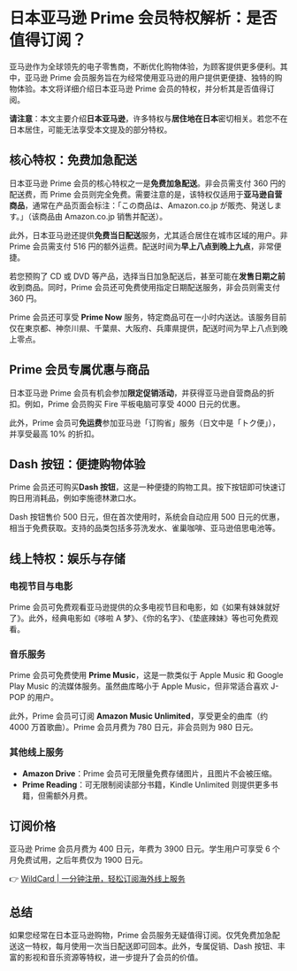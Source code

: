# 日本亚马逊 Prime 会员特权解析：是否值得订阅？

亚马逊作为全球领先的电子零售商，不断优化购物体验，为顾客提供更多便利。其中，亚马逊 Prime 会员服务旨在为经常使用亚马逊的用户提供更便捷、独特的购物体验。本文将详细介绍日本亚马逊 Prime 会员的特权，并分析其是否值得订阅。

**请注意**：本文主要介绍**日本亚马逊**，许多特权与**居住地在日本**密切相关。若您不在日本居住，可能无法享受本文提及的部分特权。

## 核心特权：免费加急配送

日本亚马逊 Prime 会员的核心特权之一是**免费加急配送**。非会员需支付 360 円的配送费，而 Prime 会员则完全免费。需要注意的是，该特权仅适用于**亚马逊自营商品**，通常在产品页面会标注：「この商品は、Amazon.co.jp が販売、発送します。」（该商品由 Amazon.co.jp 销售并配送）。

此外，日本亚马逊还提供**免费当日配送**服务，尤其适合居住在城市区域的用户。非 Prime 会员需支付 516 円的额外运费。配送时间为**早上八点到晚上九点**，非常便捷。

若您预购了 CD 或 DVD 等产品，选择当日加急配送后，甚至可能在**发售日期之前**收到商品。同时，Prime 会员还可免费使用指定日期配送服务，非会员则需支付 360 円。



Prime 会员还可享受 **Prime Now** 服务，特定商品可在一小时内送达。该服务目前仅在東京都、神奈川県、千葉県、大阪府、兵庫県提供，配送时间为早上八点到晚上零点。

## Prime 会员专属优惠与商品

日本亚马逊 Prime 会员有机会参加**限定促销活动**，并获得亚马逊自营商品的折扣。例如，Prime 会员购买 Fire 平板电脑可享受 4000 日元的优惠。



此外，Prime 会员可**免运费**参加亚马逊「订购省」服务（日文中是「トク便」），并享受最高 10% 的折扣。

## Dash 按钮：便捷购物体验

Prime 会员还可购买**Dash 按钮**，这是一种便捷的购物工具。按下按钮即可快速订购日用消耗品，例如李施德林漱口水。



Dash 按钮售价 500 日元，但在首次使用时，系统会自动应用 500 日元的优惠，相当于免费获取。支持的品类包括多芬洗发水、雀巢咖啡、亚马逊倍思电池等。

## 线上特权：娱乐与存储

### 电视节目与电影

Prime 会员可免费观看亚马逊提供的众多电视节目和电影，如《如果有妹妹就好了》。此外，经典电影如《哆啦 A 梦》、《你的名字》、《垫底辣妹》等也可免费观看。



### 音乐服务

Prime 会员可免费使用 **Prime Music**，这是一款类似于 Apple Music 和 Google Play Music 的流媒体服务。虽然曲库略小于 Apple Music，但非常适合喜欢 J-POP 的用户。

此外，Prime 会员可订阅 **Amazon Music Unlimited**，享受更全的曲库（约 4000 万首歌曲）。Prime 会员月费为 780 日元，非会员则为 980 日元。



### 其他线上服务

- **Amazon Drive**：Prime 会员可无限量免费存储图片，且图片不会被压缩。  
- **Prime Reading**：可无限制阅读部分书籍，Kindle Unlimited 则提供更多书籍，但需额外月费。

## 订阅价格

亚马逊 Prime 会员月费为 400 日元，年费为 3900 日元。学生用户可享受 6 个月免费试用，之后年费仅为 1900 日元。

👉 [WildCard | 一分钟注册，轻松订阅海外线上服务](https://bbtdd.com/WildCard)

## 总结

如果您经常在日本亚马逊购物，Prime 会员服务无疑值得订阅。仅凭免费加急配送这一特权，每月使用一次当日配送即可回本。此外，专属促销、Dash 按钮、丰富的影视和音乐资源等特权，进一步提升了会员的价值。